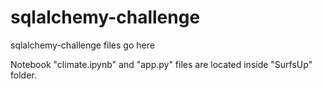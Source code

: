 # sqlalchemy-challenge
sqlalchemy-challenge files go here

Notebook "climate.ipynb" and "app.py" files are located inside "SurfsUp" folder. 
